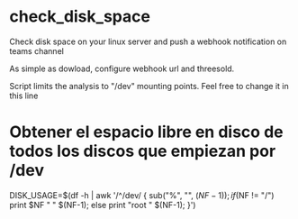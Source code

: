 # check_disk_space
Check disk space on your linux server and push a webhook notification on teams channel

As simple as dowload, configure webhook url and threesold. 

Script limits the analysis to "/dev" mounting points. Feel free to change it in this line

# Obtener el espacio libre en disco de todos los discos que empiezan por /dev
DISK_USAGE=$(df -h | awk '/^\/dev/ { sub("%", "", $(NF-1)); if ($NF != "/") print $NF " " $(NF-1); else print "root " $(NF-1); }')
